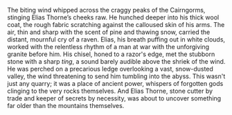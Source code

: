 The biting wind whipped across the craggy peaks of the Cairngorms, stinging Elias Thorne’s cheeks raw.  He hunched deeper into his thick wool coat, the rough fabric scratching against the calloused skin of his arms.  The air, thin and sharp with the scent of pine and thawing snow, carried the distant, mournful cry of a raven.  Elias, his breath puffing out in white clouds, worked with the relentless rhythm of a man at war with the unforgiving granite before him.  His chisel, honed to a razor's edge, met the stubborn stone with a sharp *ting*, a sound barely audible above the shriek of the wind. He was perched on a precarious ledge overlooking a vast, snow-dusted valley, the wind threatening to send him tumbling into the abyss.  This wasn't just any quarry; it was a place of ancient power, whispers of forgotten gods clinging to the very rocks themselves.  And Elias Thorne, stone cutter by trade and keeper of secrets by necessity, was about to uncover something far older than the mountains themselves.
